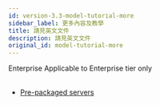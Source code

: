 ```yaml
---
id: version-3.3-model-tutorial-more
sidebar_label: 更多內容及教學
title: 請見英文文件
description: 請見英文文件
original_id: model-tutorial-more
---
```


<div class="ee-only tooltip">Enterprise
  <span class="tooltiptext">Applicable to Enterprise tier only</span>
</div>
<br>

+ [Pre-packaged servers](../model-deployment-prepackaged-server-intro)

